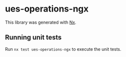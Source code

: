 # ues-operations-ngx

This library was generated with [Nx](https://nx.dev).

## Running unit tests

Run `nx test ues-operations-ngx` to execute the unit tests.
